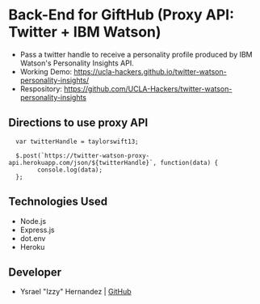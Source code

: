 # Back-End for GiftHub (Proxy API: Twitter + IBM Watson)
- Pass a twitter handle to receive a personality profile produced by IBM Watson's Personality Insights API.
- Working Demo: https://ucla-hackers.github.io/twitter-watson-personality-insights/
- Respository: https://github.com/UCLA-Hackers/twitter-watson-personality-insights

## Directions to use proxy API
```
  var twitterHandle = taylorswift13;
  
  $.post(`https://twitter-watson-proxy-api.herokuapp.com/json/${twitterHandle}`, function(data) {
        console.log(data);
  };
```

## Technologies Used
- Node.js
- Express.js
- dot.env
- Heroku

## Developer
- Ysrael "Izzy" Hernandez | [GitHub](https://github.com/ykeanu)
